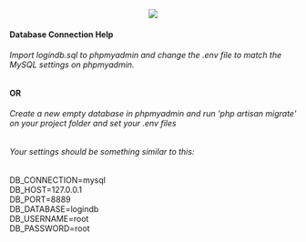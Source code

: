 <p align="center"><img src="https://laravel.com/assets/img/components/logo-laravel.svg"></p>

#### Database Connection Help

###### Import <i>logindb.sql</i> to phpmyadmin and change the <i>.env</i> file to match the MySQL settings on phpmyadmin.

#### OR 

###### Create a new empty database in phpmyadmin and run 'php artisan migrate' on your project folder and set your <i>.env</i> files

###### Your settings should be something similar to this:

DB_CONNECTION=mysql <br />
DB_HOST=127.0.0.1 <br />
DB_PORT=8889 <br />
DB_DATABASE=logindb<br />
DB_USERNAME=root<br />
DB_PASSWORD=root<br />
